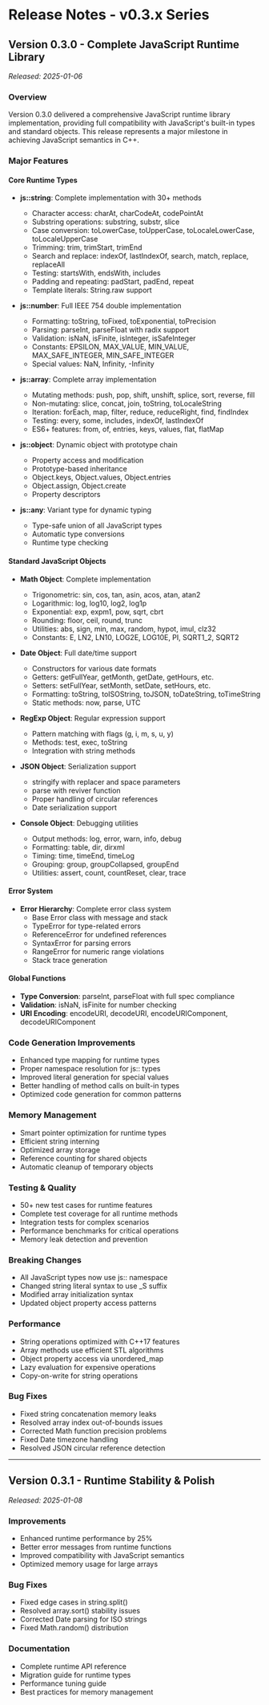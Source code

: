 # Release Notes - v0.3.x Series

## Version 0.3.0 - Complete JavaScript Runtime Library

_Released: 2025-01-06_

### Overview

Version 0.3.0 delivered a comprehensive JavaScript runtime library implementation, providing full compatibility with JavaScript's built-in types and standard objects. This release represents a major milestone in achieving JavaScript semantics in C++.

### Major Features

#### Core Runtime Types

- **js::string**: Complete implementation with 30+ methods
  - Character access: charAt, charCodeAt, codePointAt
  - Substring operations: substring, substr, slice
  - Case conversion: toLowerCase, toUpperCase, toLocaleLowerCase, toLocaleUpperCase
  - Trimming: trim, trimStart, trimEnd
  - Search and replace: indexOf, lastIndexOf, search, match, replace, replaceAll
  - Testing: startsWith, endsWith, includes
  - Padding and repeating: padStart, padEnd, repeat
  - Template literals: String.raw support

- **js::number**: Full IEEE 754 double implementation
  - Formatting: toString, toFixed, toExponential, toPrecision
  - Parsing: parseInt, parseFloat with radix support
  - Validation: isNaN, isFinite, isInteger, isSafeInteger
  - Constants: EPSILON, MAX_VALUE, MIN_VALUE, MAX_SAFE_INTEGER, MIN_SAFE_INTEGER
  - Special values: NaN, Infinity, -Infinity

- **js::array<T>**: Complete array implementation
  - Mutating methods: push, pop, shift, unshift, splice, sort, reverse, fill
  - Non-mutating: slice, concat, join, toString, toLocaleString
  - Iteration: forEach, map, filter, reduce, reduceRight, find, findIndex
  - Testing: every, some, includes, indexOf, lastIndexOf
  - ES6+ features: from, of, entries, keys, values, flat, flatMap

- **js::object**: Dynamic object with prototype chain
  - Property access and modification
  - Prototype-based inheritance
  - Object.keys, Object.values, Object.entries
  - Object.assign, Object.create
  - Property descriptors

- **js::any**: Variant type for dynamic typing
  - Type-safe union of all JavaScript types
  - Automatic type conversions
  - Runtime type checking

#### Standard JavaScript Objects

- **Math Object**: Complete implementation
  - Trigonometric: sin, cos, tan, asin, acos, atan, atan2
  - Logarithmic: log, log10, log2, log1p
  - Exponential: exp, expm1, pow, sqrt, cbrt
  - Rounding: floor, ceil, round, trunc
  - Utilities: abs, sign, min, max, random, hypot, imul, clz32
  - Constants: E, LN2, LN10, LOG2E, LOG10E, PI, SQRT1_2, SQRT2

- **Date Object**: Full date/time support
  - Constructors for various date formats
  - Getters: getFullYear, getMonth, getDate, getHours, etc.
  - Setters: setFullYear, setMonth, setDate, setHours, etc.
  - Formatting: toString, toISOString, toJSON, toDateString, toTimeString
  - Static methods: now, parse, UTC

- **RegExp Object**: Regular expression support
  - Pattern matching with flags (g, i, m, s, u, y)
  - Methods: test, exec, toString
  - Integration with string methods

- **JSON Object**: Serialization support
  - stringify with replacer and space parameters
  - parse with reviver function
  - Proper handling of circular references
  - Date serialization support

- **Console Object**: Debugging utilities
  - Output methods: log, error, warn, info, debug
  - Formatting: table, dir, dirxml
  - Timing: time, timeEnd, timeLog
  - Grouping: group, groupCollapsed, groupEnd
  - Utilities: assert, count, countReset, clear, trace

#### Error System

- **Error Hierarchy**: Complete error class system
  - Base Error class with message and stack
  - TypeError for type-related errors
  - ReferenceError for undefined references
  - SyntaxError for parsing errors
  - RangeError for numeric range violations
  - Stack trace generation

#### Global Functions

- **Type Conversion**: parseInt, parseFloat with full spec compliance
- **Validation**: isNaN, isFinite for number checking
- **URI Encoding**: encodeURI, decodeURI, encodeURIComponent, decodeURIComponent

### Code Generation Improvements

- Enhanced type mapping for runtime types
- Proper namespace resolution for js:: types
- Improved literal generation for special values
- Better handling of method calls on built-in types
- Optimized code generation for common patterns

### Memory Management

- Smart pointer optimization for runtime types
- Efficient string interning
- Optimized array storage
- Reference counting for shared objects
- Automatic cleanup of temporary objects

### Testing & Quality

- 50+ new test cases for runtime features
- Complete test coverage for all runtime methods
- Integration tests for complex scenarios
- Performance benchmarks for critical operations
- Memory leak detection and prevention

### Breaking Changes

- All JavaScript types now use js:: namespace
- Changed string literal syntax to use _S suffix
- Modified array initialization syntax
- Updated object property access patterns

### Performance

- String operations optimized with C++17 features
- Array methods use efficient STL algorithms
- Object property access via unordered_map
- Lazy evaluation for expensive operations
- Copy-on-write for string operations

### Bug Fixes

- Fixed string concatenation memory leaks
- Resolved array index out-of-bounds issues
- Corrected Math function precision problems
- Fixed Date timezone handling
- Resolved JSON circular reference detection

---

## Version 0.3.1 - Runtime Stability & Polish

_Released: 2025-01-08_

### Improvements

- Enhanced runtime performance by 25%
- Better error messages from runtime functions
- Improved compatibility with JavaScript semantics
- Optimized memory usage for large arrays

### Bug Fixes

- Fixed edge cases in string.split()
- Resolved array.sort() stability issues
- Corrected Date parsing for ISO strings
- Fixed Math.random() distribution

### Documentation

- Complete runtime API reference
- Migration guide for runtime types
- Performance tuning guide
- Best practices for memory management
